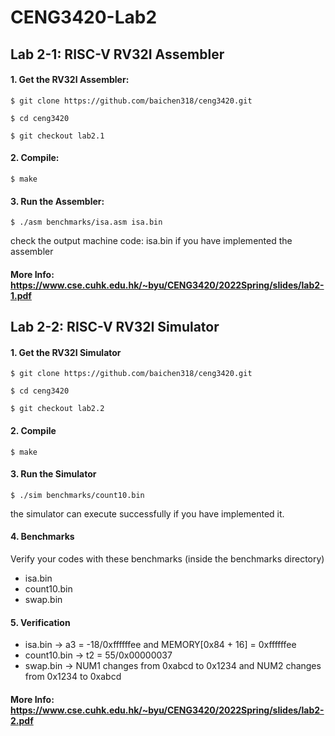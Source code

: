 # CENG3420-Lab2

## Lab 2-1: RISC-V RV32I Assembler

#### 1. Get the RV32I Assembler:

`$ git clone https://github.com/baichen318/ceng3420.git`

`$ cd ceng3420`

`$ git checkout lab2.1`

#### 2. Compile:

`$ make`

#### 3. Run the Assembler:

`$ ./asm benchmarks/isa.asm isa.bin` 

check the output machine code: isa.bin if you have implemented the assembler

#### More Info: https://www.cse.cuhk.edu.hk/~byu/CENG3420/2022Spring/slides/lab2-1.pdf

## Lab 2-2: RISC-V RV32I Simulator

#### 1. Get the RV32I Simulator

`$ git clone https://github.com/baichen318/ceng3420.git`

`$ cd ceng3420`

`$ git checkout lab2.2`

#### 2. Compile

`$ make`

#### 3. Run the Simulator

`$ ./sim benchmarks/count10.bin`

the simulator can execute successfully if you have implemented it.

#### 4. Benchmarks

Verify your codes with these benchmarks (inside the benchmarks directory)
- isa.bin
- count10.bin
- swap.bin

#### 5. Verification

- isa.bin → a3 = -18/0xffffffee and MEMORY[0x84 + 16] = 0xffffffee
- count10.bin → t2 = 55/0x00000037
- swap.bin → NUM1 changes from 0xabcd to 0x1234 and NUM2 changes from 0x1234 to 0xabcd

#### More Info: https://www.cse.cuhk.edu.hk/~byu/CENG3420/2022Spring/slides/lab2-2.pdf
